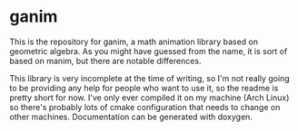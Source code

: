 # ganim
This is the repository for ganim, a math animation library based on geometric
algebra.  As you might have guessed from the name, it is sort of based on manim,
but there are notable differences.

This library is very incomplete at the time of writing, so I'm not really going
to be providing any help for people who want to use it, so the readme is pretty
short for now.  I've only ever compiled it on my machine (Arch Linux) so there's
probably lots of cmake configuration that needs to change on other machines.
Documentation can be generated with doxygen.
